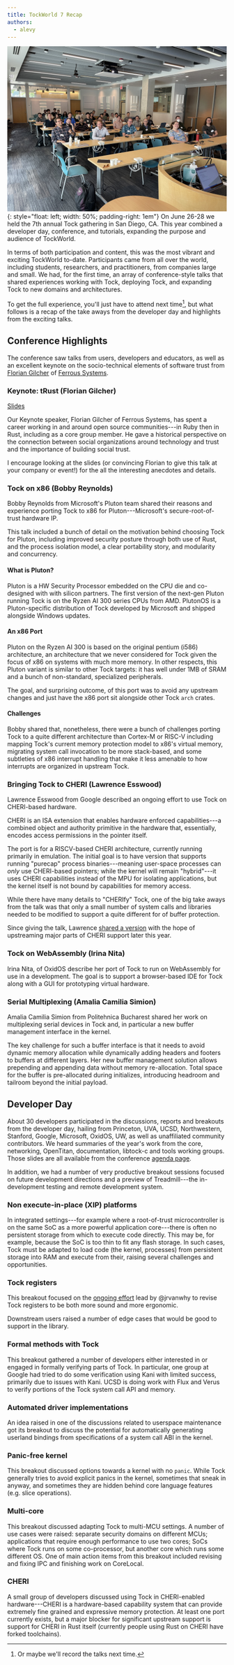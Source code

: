 ```yaml
---
title: TockWorld 7 Recap
authors:
  - alevy
---
```


![](/assets/2024/07/tockworld7-crowd.jpg){: style="float: left; width: 50%; padding-right: 1em"}
On June 26-28 we held the 7th annual Tock gathering in San Diego,
CA. This year combined a developer day, conference, and tutorials,
expanding the purpose and audience of TockWorld.

In terms of both participation and content, this was the most vibrant
and exciting TockWorld to-date. Participants came from all over the
world, including students, researchers, and practitioners, from
companies large and small. We had, for the first time, an array of
conference-style talks that shared experiences working with Tock,
deploying Tock, and expanding Tock to new domains and architectures.

To get the full experience, you'll just have to attend next time[^f1],
but what follows is a recap of the take aways from the developer day
and highlights from the exciting talks.

## Conference Highlights

The conference saw talks from users, developers and educators, as well as an excellent keynote on the socio-technical elements of software trust from [Florian Gilcher](https://skade.me) of [Ferrous Systems](https://ferrous-systems.com/).

### Keynote: tRust (Florian Gilcher)

[Slides](https://ferroussystems.hackmd.io/@skade/tockworld-7-keynote)

Our Keynote speaker, Florian Gilcher of Ferrous Systems, has spent a
career working in and around open source communities---in Ruby then in
Rust, including as a core group member. He gave a historical
perspective on the connection between social organizations around
technology and trust and the importance of building social trust.

I encourage looking at the slides (or convincing Florian to give this talk at your company or event!) for the all the interesting anecdotes and details.

### Tock on x86 (Bobby Reynolds)

Bobby Reynolds from Microsoft's Pluton team shared their reasons and
experience porting Tock to x86 for Pluton---Microsoft's
secure-root-of-trust hardware IP.

This talk included a bunch of detail on the motivation behind choosing
Tock for Pluton, including improved security posture through both use
of Rust, and the process isolation model, a clear portability story,
and modularity and concurrency.

#### What is Pluton?

Pluton is a HW Security Processor embedded on the CPU die and
co-designed with with silicon partners. The first version of the
next-gen Pluton running Tock is on the Ryzen AI 300 series CPUs from
AMD. PlutonOS is a Pluton-specific distribution of Tock developed by
Microsoft and shipped alongside Windows updates.

#### An x86 Port

Pluton on the Ryzen AI 300 is based on the original pentium (i586)
architecture, an architecture that we never considered for Tock given
the focus of x86 on systems with much more memory. In other respects, this Pluton variant is similar to other Tock targets: it has well under 1MB of SRAM and a bunch of non-standard, specialized peripherals.

The goal, and surprising outcome, of this port was to avoid any
upstream changes and just have the x86 port sit alongside other Tock
`arch` crates.

#### Challenges

Bobby shared that, nonetheless, there were a bunch of challenges
porting Tock to a quite different architecture than Cortex-M or RISC-V
including mapping Tock's current memory protection model to x86's
virtual memory, migrating system call invocation to be more
stack-based, and some subtleties of x86 interrupt handling that make
it less amenable to how interrupts are organized in upstream Tock.

### Bringing Tock to CHERI (Lawrence Esswood)

Lawrence Esswood from Google described an ongoing effort to use Tock
on CHERI-based hardware.

CHERI is an ISA extension that enables hardware enforced capabilities---a combined object and authority primitive in the hardware that, essentially, encodes access permissions in the pointer itself.

The port is for a RISCV-based CHERI architecture, currently running
primarily in emulation. The initial goal is to have version that
supports running "purecap" process binaries---meaning user-space
processes can _only_ use CHERI-based pointers; while the kernel will
remain "hybrid"---it uses CHERI capabilities instead of the MPU for
isolating applications, but the kernel itself is not bound by
capabilities for memory access.

While there have many details to "CHERIfy" Tock, one of the big
take aways from the talk was that only a small number of system calls
and libraries needed to be modified to support a quite different for
of buffer protection.

Since giving the talk, Lawrence [shared a
version](https://github.com/tock/tock-cheri) with the hope of
upstreaming major parts of CHERI support later this year.

### Tock on WebAssembly (Irina Nita)

Irina Nita, of OxidOS describe her port of Tock to run on WebAssembly for use in a development. The goal is to support a browser-based IDE for Tock along with a GUI for prototyping virtual hardware.

### Serial Multiplexing (Amalia Camilia Simion)

Amalia Camilia Simion from Politehnica Bucharest shared her work on
multiplexing serial devices in Tock and, in particular a new buffer
management interface in the kernel.

The key challenge for such a buffer interface is that it needs to
avoid dynamic memory allocation while dynamically adding headers and footers to buffers at different layers. Her new buffer management solution allows prepending and appending data without memory re-allocation. Total space for the buffer is pre-allocated during initializes, introducing headroom and tailroom beyond the initial payload.

## Developer Day

About 30 developers participated in the discussions, reports and
breakouts from the developer day, hailing from Princeton, UVA, UCSD,
Northwestern, Stanford, Google, Microsoft, OxidOS, UW, as well as
unaffiliated community contributors. We heard summaries of the year's
work from the core, networking, OpenTitan, documentation, libtock-c
and tools working groups. Those slides are all available from the
conference [agenda page](https://world.tockos.org/tockworld7#day1).

In addition, we had a number of very productive breakout sessions
focused on future development directions and a preview of
Treadmill---the in-development testing and remote development system.

### Non execute-in-place (XIP) platforms

In integrated settings---for example where a root-of-trust
microcontroller is on the same SoC as a more powerful application
core---there is often no persistent storage from which to execute code
directly. This may be, for example, because the SoC is too thin to fit
any flash storage. In such cases, Tock must be adapted to load code
(the kernel, processes) from persistent storage into RAM and execute
from their, raising several challenges and opportunities.

### Tock registers

This breakout focused on the [ongoing
effort](https://github.com/tock/tock/pull/4001/files) lead by
@jrvanwhy to revise Tock registers to be both more sound and more
ergonomic.

Downstream users raised a number of edge cases that would be good to
support in the library.

### Formal methods with Tock

This breakout gathered a number of developers either interested in or
engaged in formally verifying parts of Tock. In particular, one group at
Google had tried to do some verification using Kani with limited
success, primarily due to issues with Kani. UCSD is doing work with Flux
and Verus to verify portions of the Tock system call API and memory.

### Automated driver implementations

An idea raised in one of the discussions related to userspace
maintenance got its breakout to discuss the potential for automatically
generating userland bindings from specifications of a system call ABI in
the kernel.

### Panic-free kernel

This breakout discussed options towards a kernel with no `panic`. While
Tock generally tries to avoid explicit panics in the kernel, sometimes
that sneak in anyway, and sometimes they are hidden behind core language
features (e.g. slice operations).

### Multi-core

This breakout discussed adapting Tock to multi-MCU settings. A number
of use cases were raised: separate security domains on different MCUs;
applications that require enough performance to use two cores; SoCs
where Tock runs on some co-processor, but another core which runs some
different OS. One of main action items from this breakout included
revising and fixing IPC and finishing work on CoreLocal.

### CHERI

A small group of developers discussed using Tock in CHERI-enabled
hardware---CHERI is a hardware-based capability system that can provide
extremely fine grained and expressive memory protection. At least one
port currently exists, but a major blocker for significant upstream
support is support for CHERI in Rust itself (currently people using Rust
on CHERI have forked toolchains).


[^f1]: Or maybe we'll record the talks next time.
